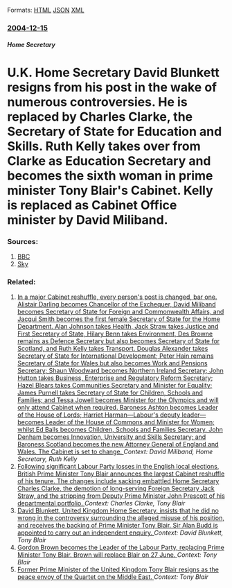 
Formats: [HTML](/news/2004/12/15/u-k-home-secretary-david-blunkett-resigns-from-his-post-in-the-wake-of-numerous-controversies-he-is-replaced-by-charles-clarke-the-secre.html)  [JSON](/news/2004/12/15/u-k-home-secretary-david-blunkett-resigns-from-his-post-in-the-wake-of-numerous-controversies-he-is-replaced-by-charles-clarke-the-secre.json)  [XML](/news/2004/12/15/u-k-home-secretary-david-blunkett-resigns-from-his-post-in-the-wake-of-numerous-controversies-he-is-replaced-by-charles-clarke-the-secre.xml)  

### [2004-12-15](/news/2004/12/15/index.md)

##### Home Secretary
#  U.K. Home Secretary David Blunkett resigns from his post in the wake of numerous controversies. He is replaced by Charles Clarke, the Secretary of State for Education and Skills. Ruth Kelly takes over from Clarke as Education Secretary and becomes the sixth woman in prime minister Tony Blair's Cabinet. Kelly is replaced as Cabinet Office minister by David Miliband. 




### Sources:

1. [BBC](http://news.bbc.co.uk/1/hi/uk_politics/4099581.stm)
2. [Sky](http://www.sky.com/skynews/article/0,,30000-1164132,00.html)

### Related:

1. [ In a major Cabinet reshuffle, every person's post is changed, bar one. Alistair Darling becomes Chancellor of the Exchequer, David Miliband becomes Secretary of State for Foreign and Commonwealth Affairs, and Jacqui Smith becomes the first female Secretary of State for the Home Department. Alan Johnson takes Health, Jack Straw takes Justice and First Secretary of State, Hilary Benn takes Environment, Des Browne remains as Defence Secretary but also becomes Secretary of State for Scotland, and Ruth Kelly takes Transport. Douglas Alexander takes Secretary of State for International Development; Peter Hain remains Secretary of State for Wales but also becomes Work and Pensions Secretary; Shaun Woodward becomes Northern Ireland Secretary; John Hutton takes Business, Enterprise and Regulatory Reform Secretary; Hazel Blears takes Communities Secretary and Minister for Equality; James Purnell takes Secretary of State for Children, Schools and Families; and Tessa Jowell becomes Minister for the Olympics and will only attend Cabinet when required. Baroness Ashton becomes Leader of the House of Lords; Harriet Harman&mdash;Labour's deputy leader&mdash;becomes Leader of the House of Commons and Minister for Women; whilst Ed Balls becomes Children, Schools and Families Secretary. John Denham becomes Innovation, University and Skills Secretary; and Baroness Scotland becomes the new Attorney General of England and Wales. The Cabinet is set to change. ](/news/2007/06/28/in-a-major-cabinet-reshuffle-every-person-s-post-is-changed-bar-one-alistair-darling-becomes-chancellor-of-the-exchequer-david-miliband.md) _Context: David Miliband, Home Secretary, Ruth Kelly_
2. [ Following significant Labour Party losses in the English local elections, British Prime Minister Tony Blair announces the largest Cabinet reshuffle of his tenure. The changes include sacking embattled Home Secretary Charles Clarke, the demotion of long-serving Foreign Secretary Jack Straw, and the stripping from Deputy Prime Minister John Prescott of his departmental portfolio. ](/news/2006/05/5/following-significant-labour-party-losses-in-the-english-local-elections-british-prime-minister-tony-blair-announces-the-largest-cabinet-r.md) _Context: Charles Clarke, Tony Blair_
3. [David Blunkett, United Kingdom Home Secretary, insists that he did no wrong in the controversy surrounding the alleged misuse of his position, and receives the backing of Prime Minister Tony Blair. Sir Alan Budd is appointed to carry out an independent enquiry. ](/news/2004/12/1/david-blunkett-united-kingdom-home-secretary-insists-that-he-did-no-wrong-in-the-controversy-surrounding-the-alleged-misuse-of-his-positio.md) _Context: David Blunkett, Tony Blair_
4. [ Gordon Brown becomes the Leader of the Labour Party, replacing Prime Minister Tony Blair. Brown will replace Blair on 27 June. ](/news/2018/06/24/gordon-brown-becomes-the-leader-of-the-labour-party-replacing-prime-minister-tony-blair-brown-will-replace-blair-on-27-june.md) _Context: Tony Blair_
5. [Former Prime Minister of the United Kingdom Tony Blair resigns as the peace envoy of the Quartet on the Middle East. ](/news/2015/05/27/former-prime-minister-of-the-united-kingdom-tony-blair-resigns-as-the-peace-envoy-of-the-quartet-on-the-middle-east.md) _Context: Tony Blair_

